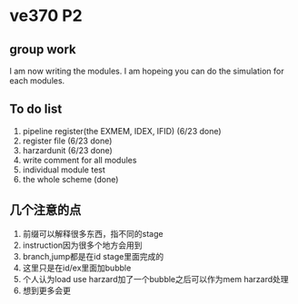 # ve370 P2

## group work

I am now writing the modules. I am hopeing you can do the simulation for each modules.

## To do list

1. pipeline register(the EXMEM, IDEX, IFID) (6/23 done)
2. register file (6/23 done)
3. harzardunit (6/23 done)
4. write comment for all modules
4. individual module test
5. the whole scheme (done)

## 几个注意的点

1. 前缀可以解释很多东西，指不同的stage
2. instruction因为很多个地方会用到
3. branch,jump都是在id stage里面完成的
4. 这里只是在id/ex里面加bubble
5. 个人认为load use harzard加了一个bubble之后可以作为mem harzard处理
6. 想到更多会更
